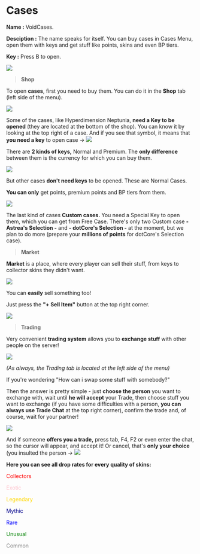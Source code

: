 # Cases

**Name :** VoidCases.

**Desciption :** The name speaks for itself. You can buy cases in Cases Menu, open them with keys and get stuff like points, skins and even BP tiers. 

**Key :** Press B to open.

![](img/ca/ca.png)

> **Shop**

To open **cases**, first you need to buy them. You can do it in the **Shop** tab (left side of the menu).

![](img/ca/ca1.png)

Some of the cases, like Hyperdimension Neptunia, **need a Key to be opened** (they are located at the bottom of the shop). You can know it by looking at the top right of a case. And if you see that symbol, it means that **you need a key** to open case -> ![](img/ca/ca2.png)

There are **2 kinds of keys,** Normal and Premium. The **only difference** between them is the currency for which you can buy them.

![](img/ca/ca3.png)

But other cases **don't need keys** to be opened. These are Normal Cases.

**You can only** get points, premium points and BP tiers from them.

![](img/ca/ca4.png)

The last kind of cases **Custom cases.** You need a Special Key to open them, which you can get from Free Case. There's only two Custom case **- Astrea's Selection -** and **- dotCore's Selection -** at the moment, but we plan to do more (prepare your **millions of points** for dotCore's Selection case).

> **Market**

**Market** is a place, where every player can sell their stuff, from keys to collector skins they didn't want.

![](img/ca/ca5.png)

You can **easily** sell something too!

Just press the **"+ Sell Item"** button at the top right corner.

![](img/ca/ca6.png)

> **Trading**

Very convenient **trading system** allows you to **exchange stuff** with other people on the server!

![](img/ca/ca7.png)

*(As always, the Trading tab is located at the left side of the menu)*

If you're wondering "How can i swap some stuff with somebody?"

Then the answer is pretty simple - just **choose the person** you want to exchange with, wait until **he will accept** your Trade, then choose stuff you want to exchange (if you have some difficulties with a person, **you can always use Trade Chat** at the top right corner), confirm the trade and, of course, wait for your partner!

![](img/ca/ca8.png)

And if someone **offers you a trade,** press tab, F4, F2 or even enter the chat, so the cursor will appear, and accept it! Or cancel, that's **only your choice** (you insulted the person -> ![](img/ca/ca9.png)

**Here you can see all drop rates for every quality of skins:**

<span style="color:RED">Collectors</span>

<span style="color:PINK">Exotic</span>

<span style="color:GOLD">Legendary</span>

<span style="color:DARKBLUE">Mythic</span>

<span style="color:BLUE">Rare</span>

<span style="color:GREEN">Unusual</span>

<span style="color:GREY">Common</span>

